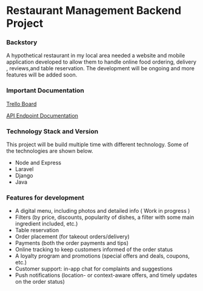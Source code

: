 # Restaurant Management Backend Project

### Backstory
A hypothetical restaurant in my local area needed a website and mobile application developed to allow them to handle online food ordering, delivery , reviews,and table reservation. The development will be ongoing and more features will be added soon.

### Important Documentation
[Trello Board](https://trello.com/b/xyAJ3vVq/restaurant)

[API Endpoint Documentation](https://documenter.getpostman.com/view/9557996/Uze1uio7)

### Technology Stack and Version
This project will be build multiple time with different technology. Some of the technologies are shown below.
- Node and Express
- Laravel
- Django
- Java


### Features for development
- A digital menu, including photos and detailed info ( Work in progress )
- Filters  (by price, discounts, popularity of dishes, a filter with some main ingredient included, etc.)
- Table reservation
- Order placement (for takeout orders/delivery)
- Payments (both the order payments and tips)
- Online tracking to keep customers informed of the order status
- A loyalty program and promotions (special offers and deals, coupons, etc.)
- Customer support: in-app chat for complaints and suggestions
- Push notifications (location- or context-aware offers, and timely updates on the order status)
